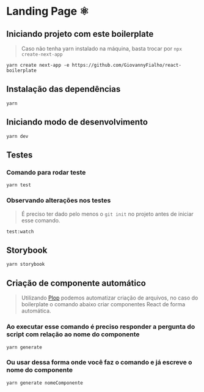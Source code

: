 # Landing Page ⚛
## Iniciando projeto com este boilerplate
> Caso não tenha yarn instalado na máquina, basta trocar por ```npx create-next-app```
```shell
yarn create next-app -e https://github.com/GiovannyFialho/react-boilerplate
```
## Instalação das dependências
```shell
yarn
```
## Iniciando modo de desenvolvimento
```shell
yarn dev
```
## Testes
### Comando para rodar teste
```shell
yarn test
```
### Observando alterações nos testes
> É preciso ter dado pelo menos o ```git init``` no projeto antes de iniciar esse comando.
```shell
test:watch
```
## Storybook
```shell
yarn storybook
```
## Criação de componente automático
> Utilizando [Plop](https://plopjs.com/) podemos automatizar criação de arquivos, no caso do boilerplate o comando abaixo criar componentes React de forma automática.
### Ao executar esse comando é preciso responder a pergunta do script com relação ao nome do componente
```shell
yarn generate
```
### Ou usar dessa forma onde você faz o comando e já escreve o nome do componente
```shell
yarn generate nomeComponente
```
